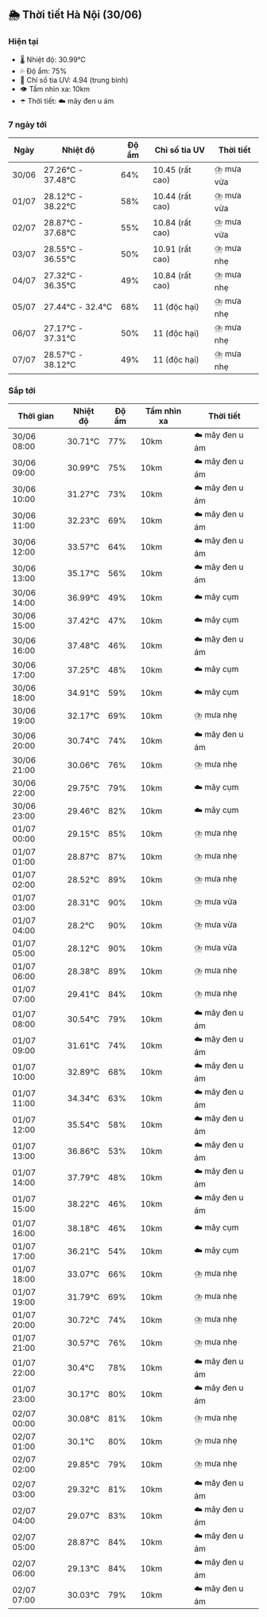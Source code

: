 ## 🌦️ Thời tiết Hà Nội (30/06)

### Hiện tại

- 🌡️ Nhiệt độ: 30.99℃
- 💦 Độ ẩm: 75%
- 🌟 Chỉ số tia UV: 4.94 (trung bình)
- 👁️ Tầm nhìn xa: 10km
- ☂️ Thời tiết: ☁️ mây đen u ám

### 7 ngày tới

| Ngày | Nhiệt độ | Độ ẩm | Chỉ số tia UV | Thời tiết |
| --- | --- | --- | --- | --- |
| 30/06 | 27.26℃ - 37.48℃ | 64% | 10.45 (rất cao) | ⛈️ mưa vừa |
| 01/07 | 28.12℃ - 38.22℃ | 58% | 10.44 (rất cao) | ⛈️ mưa vừa |
| 02/07 | 28.87℃ - 37.68℃ | 55% | 10.84 (rất cao) | ⛈️ mưa vừa |
| 03/07 | 28.55℃ - 36.55℃ | 50% | 10.91 (rất cao) | ⛈️ mưa nhẹ |
| 04/07 | 27.32℃ - 36.35℃ | 49% | 10.84 (rất cao) | ⛈️ mưa nhẹ |
| 05/07 | 27.44℃ - 32.4℃ | 68% | 11 (độc hại) | ⛈️ mưa nhẹ |
| 06/07 | 27.17℃ - 37.31℃ | 50% | 11 (độc hại) | ⛈️ mưa nhẹ |
| 07/07 | 28.57℃ - 38.12℃ | 49% | 11 (độc hại) | ⛈️ mưa nhẹ |

### Sắp tới

| Thời gian | Nhiệt độ | Độ ẩm | Tầm nhìn xa | Thời tiết |
| --- | --- | --- | --- | --- |
| 30/06 08:00 | 30.71℃ | 77% | 10km | ☁️ mây đen u ám |
| 30/06 09:00 | 30.99℃ | 75% | 10km | ☁️ mây đen u ám |
| 30/06 10:00 | 31.27℃ | 73% | 10km | ☁️ mây đen u ám |
| 30/06 11:00 | 32.23℃ | 69% | 10km | ☁️ mây đen u ám |
| 30/06 12:00 | 33.57℃ | 64% | 10km | ☁️ mây đen u ám |
| 30/06 13:00 | 35.17℃ | 56% | 10km | ☁️ mây đen u ám |
| 30/06 14:00 | 36.99℃ | 49% | 10km | ☁️ mây cụm |
| 30/06 15:00 | 37.42℃ | 47% | 10km | ☁️ mây cụm |
| 30/06 16:00 | 37.48℃ | 46% | 10km | ☁️ mây đen u ám |
| 30/06 17:00 | 37.25℃ | 48% | 10km | ☁️ mây cụm |
| 30/06 18:00 | 34.91℃ | 59% | 10km | ☁️ mây cụm |
| 30/06 19:00 | 32.17℃ | 69% | 10km | ⛈️ mưa nhẹ |
| 30/06 20:00 | 30.74℃ | 74% | 10km | ☁️ mây đen u ám |
| 30/06 21:00 | 30.06℃ | 76% | 10km | ⛈️ mưa nhẹ |
| 30/06 22:00 | 29.75℃ | 79% | 10km | ☁️ mây cụm |
| 30/06 23:00 | 29.46℃ | 82% | 10km | ☁️ mây cụm |
| 01/07 00:00 | 29.15℃ | 85% | 10km | ⛈️ mưa nhẹ |
| 01/07 01:00 | 28.87℃ | 87% | 10km | ⛈️ mưa nhẹ |
| 01/07 02:00 | 28.52℃ | 89% | 10km | ⛈️ mưa nhẹ |
| 01/07 03:00 | 28.31℃ | 90% | 10km | ⛈️ mưa vừa |
| 01/07 04:00 | 28.2℃ | 90% | 10km | ⛈️ mưa vừa |
| 01/07 05:00 | 28.12℃ | 90% | 10km | ⛈️ mưa vừa |
| 01/07 06:00 | 28.38℃ | 89% | 10km | ⛈️ mưa nhẹ |
| 01/07 07:00 | 29.41℃ | 84% | 10km | ⛈️ mưa nhẹ |
| 01/07 08:00 | 30.54℃ | 79% | 10km | ☁️ mây đen u ám |
| 01/07 09:00 | 31.61℃ | 74% | 10km | ☁️ mây đen u ám |
| 01/07 10:00 | 32.89℃ | 68% | 10km | ☁️ mây đen u ám |
| 01/07 11:00 | 34.34℃ | 63% | 10km | ☁️ mây đen u ám |
| 01/07 12:00 | 35.54℃ | 58% | 10km | ☁️ mây đen u ám |
| 01/07 13:00 | 36.86℃ | 53% | 10km | ☁️ mây đen u ám |
| 01/07 14:00 | 37.79℃ | 48% | 10km | ☁️ mây đen u ám |
| 01/07 15:00 | 38.22℃ | 46% | 10km | ☁️ mây đen u ám |
| 01/07 16:00 | 38.18℃ | 46% | 10km | ☁️ mây cụm |
| 01/07 17:00 | 36.21℃ | 54% | 10km | ☁️ mây cụm |
| 01/07 18:00 | 33.07℃ | 66% | 10km | ⛈️ mưa nhẹ |
| 01/07 19:00 | 31.79℃ | 69% | 10km | ⛈️ mưa nhẹ |
| 01/07 20:00 | 30.72℃ | 74% | 10km | ⛈️ mưa nhẹ |
| 01/07 21:00 | 30.57℃ | 76% | 10km | ⛈️ mưa nhẹ |
| 01/07 22:00 | 30.4℃ | 78% | 10km | ☁️ mây đen u ám |
| 01/07 23:00 | 30.17℃ | 80% | 10km | ☁️ mây đen u ám |
| 02/07 00:00 | 30.08℃ | 81% | 10km | ⛈️ mưa nhẹ |
| 02/07 01:00 | 30.1℃ | 80% | 10km | ⛈️ mưa nhẹ |
| 02/07 02:00 | 29.85℃ | 79% | 10km | ⛈️ mưa nhẹ |
| 02/07 03:00 | 29.32℃ | 81% | 10km | ☁️ mây đen u ám |
| 02/07 04:00 | 29.07℃ | 83% | 10km | ☁️ mây đen u ám |
| 02/07 05:00 | 28.87℃ | 84% | 10km | ☁️ mây đen u ám |
| 02/07 06:00 | 29.13℃ | 84% | 10km | ☁️ mây đen u ám |
| 02/07 07:00 | 30.03℃ | 79% | 10km | ☁️ mây đen u ám |
